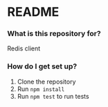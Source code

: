 # README #

### What is this repository for? ###

Redis client

### How do I get set up? ###

1. Clone the repository
1. Run ```npm install```
1. Run ```npm test``` to run tests

